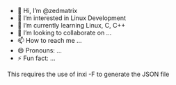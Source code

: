 - 👋 Hi, I’m @zedmatrix
- 👀 I’m interested in Linux Development
- 🌱 I’m currently learning Linux, C, C++
- 💞️ I’m looking to collaborate on ...
- 📫 How to reach me ...
- 😄 Pronouns: ...
- ⚡ Fun fact: ...

<!---
zedmatrix/zedmatrix is a ✨ special ✨ repository because its `README.md` (this file) appears on your GitHub profile.
You can click the Preview link to take a look at your changes.
--->
This requires the use of inxi -F to generate the JSON file
